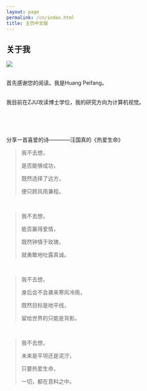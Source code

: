 ```yaml
---
layout: page
permalink: /cn/index.html
title: 主页中文版
---
```


## 关于我

<img src="https://huangpeifang01.github.io/huangpeifang.jpg" class="floatpic">

<br>首先感谢您的阅读。我是Huang Peifang。

<br>我目前在ZJU攻读博士学位，我的研究方向为计算机视觉。

<br>
<br>

<br>分享一首喜爱的诗————汪国真的《热爱生命》
<br>
> 我不去想，
>
>是否能够成功，
>
>既然选择了远方，
>
>便只顾风雨兼程。
>
<br>

>我不去想，
>
>能否赢得爱情，
>
>既然钟情于玫瑰，
>
>就勇敢地吐露真诚。
>
<br>

>我不去想，
>
>身后会不会袭来寒风冷雨，
>
>既然目标是地平线，
>
>留给世界的只能是背影。
>
<br>

>我不去想，
>
>未来是平坦还是泥泞，
>
>只要热爱生命，
>
>一切，都在意料之中。
>

